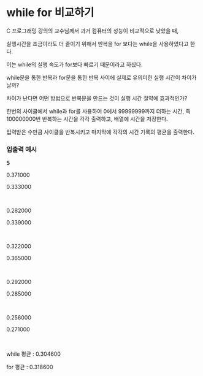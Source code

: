 # while for 비교하기

C 프로그래밍 강의의 교수님께서 과거 컴퓨터의 성능이 비교적으로 낮았을 때,

실행시간을 조금이라도 더 줄이기 위해서 반복을 for 보다는 while을 사용하였다고 한다.

이는 while의 실행 속도가 for보다 빠르기 때문이라고 하셨다.

while문을 통한 반복과 for문을 통한 반복 사이에 실제로 유의미한 실행 시간이 차이가 날까?

차이가 난다면 어떤 방법으로 반복문을 만드는 것이 실행 시간 절약에 효과적인가?

한번의 사이클에서 while과 for를 사용하여 0에서 99999999까지 더하는 시간, 즉 100000000번 반복하는 시간을 각각 출력하고, 배열에 시간을 저장한다.

입력받은 수만큼 사이클을 반복시키고 마지막에 각각의 시간 기록의 평균을 출력한다.

### 입출력 예시

**5**

0.371000

0.333000

<br>

0.282000

0.339000

<br>

0.322000

0.365000

<br>

0.292000

0.285000

<br>

0.256000

0.271000

<br>

while 평균 : 0.304600

for 평균 : 0.318600



